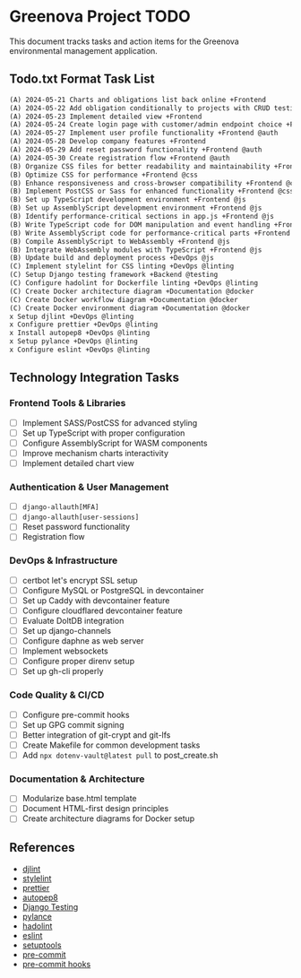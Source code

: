 # Greenova Project TODO

This document tracks tasks and action items for the Greenova environmental
management application.

## Todo.txt Format Task List

```txt
(A) 2024-05-21 Charts and obligations list back online +Frontend
(A) 2024-05-22 Add obligation conditionally to projects with CRUD testing +Backend
(A) 2024-05-23 Implement detailed view +Frontend
(A) 2024-05-24 Create login page with customer/admin endpoint choice +Frontend @auth
(A) 2024-05-27 Implement user profile functionality +Frontend @auth
(A) 2024-05-28 Develop company features +Frontend
(A) 2024-05-29 Add reset password functionality +Frontend @auth
(A) 2024-05-30 Create registration flow +Frontend @auth
(B) Organize CSS files for better readability and maintainability +Frontend @css
(B) Optimize CSS for performance +Frontend @css
(B) Enhance responsiveness and cross-browser compatibility +Frontend @css
(B) Implement PostCSS or Sass for enhanced functionality +Frontend @css
(B) Set up TypeScript development environment +Frontend @js
(B) Set up AssemblyScript development environment +Frontend @js
(B) Identify performance-critical sections in app.js +Frontend @js
(B) Write TypeScript code for DOM manipulation and event handling +Frontend @js
(B) Write AssemblyScript code for performance-critical parts +Frontend @js
(B) Compile AssemblyScript to WebAssembly +Frontend @js
(B) Integrate WebAssembly modules with TypeScript +Frontend @js
(B) Update build and deployment process +DevOps @js
(C) Implement stylelint for CSS linting +DevOps @linting
(C) Setup Django testing framework +Backend @testing
(C) Configure hadolint for Dockerfile linting +DevOps @linting
(C) Create Docker architecture diagram +Documentation @docker
(C) Create Docker workflow diagram +Documentation @docker
(C) Create Docker environment diagram +Documentation @docker
x Setup djlint +DevOps @linting
x Configure prettier +DevOps @linting
x Install autopep8 +DevOps @linting
x Setup pylance +DevOps @linting
x Configure eslint +DevOps @linting
```

## Technology Integration Tasks

### Frontend Tools & Libraries

- [ ] Implement SASS/PostCSS for advanced styling
- [ ] Set up TypeScript with proper configuration
- [ ] Configure AssemblyScript for WASM components
- [ ] Improve mechanism charts interactivity
- [ ] Implement detailed chart view

### Authentication & User Management

- [ ] `django-allauth[MFA]`
- [ ] `django-allauth[user-sessions]`
- [ ] Reset password functionality
- [ ] Registration flow

### DevOps & Infrastructure

- [ ] certbot let's encrypt SSL setup
- [ ] Configure MySQL or PostgreSQL in devcontainer
- [ ] Set up Caddy with devcontainer feature
- [ ] Configure cloudflared devcontainer feature
- [ ] Evaluate DoltDB integration
- [ ] Set up django-channels
- [ ] Configure daphne as web server
- [ ] Implement websockets
- [ ] Configure proper direnv setup
- [ ] Set up gh-cli properly

### Code Quality & CI/CD

- [ ] Configure pre-commit hooks
- [ ] Set up GPG commit signing
- [ ] Better integration of git-crypt and git-lfs
- [ ] Create Makefile for common development tasks
- [ ] Add `npx dotenv-vault@latest pull` to post_create.sh

### Documentation & Architecture

- [ ] Modularize base.html template
- [ ] Document HTML-first design principles
- [ ] Create architecture diagrams for Docker setup

## References

- [djlint](https://djlint.com/)
- [stylelint](https://stylelint.io/)
- [prettier](https://prettier.io/)
- [autopep8](https://pypi.org/project/autopep8/)
- [Django Testing](https://docs.djangoproject.com/en/4.2/topics/testing/overview/)
- [pylance](https://github.com/microsoft/pylance)
- [hadolint](https://github.com/hadolint/hadolint)
- [eslint](https://eslint.org/)
- [setuptools](https://setuptools.pypa.io/en/latest/index.html)
- [pre-commit](https://pre-commit.com)
- [pre-commit hooks](https://pre-commit.com/hooks.html)
